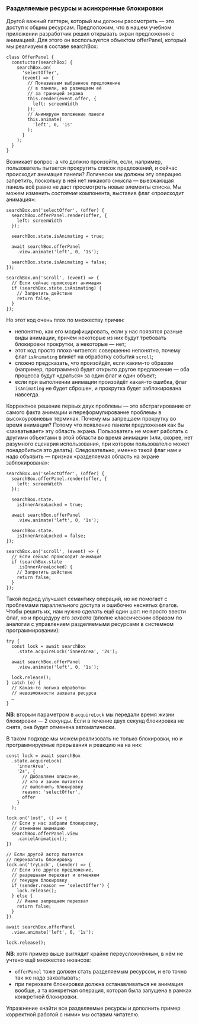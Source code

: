 ### Разделяемые ресурсы и асинхронные блокировки

Другой важный паттерн, который мы должны рассмотреть — это доступ к общим ресурсам. Предположим, что в нашем учебном приложении разработчик решил открывать экран предложения с анимацией. Для этого он воспользуется объектом offerPanel, который мы реализуем в составе searchBox:

```
class OfferPanel {
  constuctor(searchBox) {
    searchBox.on(
      'selectOffer',
      (event) => {
        // Показываем выбранное предложение
        // в панели, но размещаем её
        // за границей экрана
        this.render(event.offer, {
          left: screenWidth
        });
        // Анимируем положение панели
        this.animate(
          'left', 0, '1s'
        );
      }
    );
  }
}
```

Возникает вопрос: а что должно произойти, если, например, пользователь пытается прокрутить список предложений, и сейчас происходит анимация панели? Логически мы должны эту операцию запретить, поскольку в ней нет никакого смысла — выезжающая панель всё равно не даст просмотреть новые элементы списка. Мы можем изменить *состояние* компонента, выставив флаг «происходит анимация»:

```
searchBox.on('selectOffer', (offer) {
  searchBox.offerPanel.render(offer, {
    left: screenWidth
  });

  searchBox.state.isAnimating = true;

  await searchBox.offerPanel
    .view.animate('left', 0, '1s');

  searchBox.state.isAnimating = false;
});

searchBox.on('scroll', (event) => {
  // Если сейчас происходит анимация
  if (searchBox.state.isAnimating) {
    // Запретить действие
    return false;
  }
});
```

Но этот код очень плох по множеству причин:
  * непонятно, как его модифицировать, если у нас появятся разные виды анимации, причём некоторые из них будут требовать блокировки прокрутки, а некоторые — нет;
  * этот код просто плохо читается: совершенно непонятно, почему флаг `isAnimating` влияет на обработку события `scroll`;
  * сложно предсказать, что произойдёт, если каким-то образом (например, программно) будет открыто другое предложение — оба процесса будут «драться» за один флаг и один объект;
  * если при выполнении анимации произойдёт какая-то ошибка, флаг `isAnimating` не будет сброшен, и прокрутка будет заблокирована навсегда.

Корректное решение первых двух проблемы — это абстрагирование от самого факта анимации и переформулирование проблемы в высокоуровневых терминах. Почему мы запрещаем прокрутку во время анимации? Потому что появление панели предложения как бы «захватывает» эту область экрана. Пользователь не может работать с другими объектами в этой области во время анимации (или, скорее, нет разумного сценария использования, при котором пользователю может понадобиться это делать). Следовательно, именно такой флаг нам и надо объявить — признак «разделяемая область на экране заблокирована»:

```
searchBox.on('selectOffer', (offer) {
  searchBox.offerPanel.render(offer, {
    left: screenWidth
  });

  searchBox.state.
    isInnerAreaLocked = true;

  await searchBox.offerPanel
    .view.animate('left', 0, '1s');

  searchBox.state.
    isInnerAreaLocked = false;
});

searchBox.on('scroll', (event) => {
  // Если сейчас происходит анимация
  if (searchBox.state
    .isInnerAreaLocked) {
    // Запретить действие
    return false;
  }
});
```

Такой подход улучшает семантику операций, но не помогает с проблемами параллельного доступа и ошибочно неснятых флагов. Чтобы решить их, нам нужно сделать ещё один шаг: не просто ввести флаг, но и процедуру его *захвата* (вполне классическим образом по аналогии с управлением разделяемыми ресурсами в системном программировании):

```
try {
  const lock = await searchBox
    .state.acquireLock('innerArea', '2s');

  await searchBox.offerPanel
    .view.animate('left', 0, '1s');
  
  lock.release();
} catch (e) {
  // Какая-то логика обработки
  // невозможности захвата ресурса
  …
}
```

**NB**: вторым параметром в `acquireLock` мы передали время жизни блокировки — 2 секунды. Если в течение двух секунд блокировка не снята, она будет отменена автоматически.

В таком подходе мы можем реализовать не только блокировки, но и программируемые прерывания и реакцию на на них:

```
const lock = await searchBox
  .state.acquireLock(
    'innerArea', 
    '2s', {
      // Добавляем описание,
      // кто и зачем пытается
      // выполнить блокировку
      reason: 'selectOffer',
      offer
    }
  );

lock.on('lost', () => {
  // Если у нас забрали блокировку,
  // отменяем анимацию
  searchBox.offerPanel.view
    .cancelAnimation();
})

// Если другой актор пытается
// перехватить блокировку
lock.on('tryLock', (sender) => {
  // Если это другое предложение,
  // разрешааем перехват и отменяем
  // текущую блокировку
  if (sender.reason == 'selectOffer') {
    lock.release();
  } else {
    // Иначе запрещаем перехват
    return false;
  }
})

await searchBox.offerPanel
  .view.animate('left', 0, '1s');

lock.release();
```

**NB**: хотя пример выше выглядит крайне переусложнённым, в нём не учтено ещё множество нюансов:
  * `offerPanel` тоже должен стать разделяемым ресурсом, и его точно так же надо захватывать;
  * при перехвате блокировки должна останавливаться не анимация вообще, а та конкретная операция, которая была запущена в рамках конкретной блокировки.

Упражнение «найти все разделяемые ресурсы и дополнить пример корректной работой с ними» мы оставим читателю.
